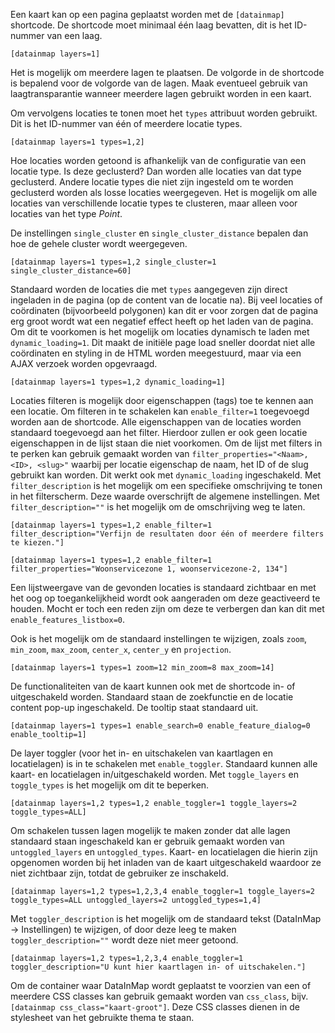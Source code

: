 Een kaart kan op een pagina geplaatst worden met de `[datainmap]` shortcode. De shortcode moet minimaal één laag bevatten, dit is het ID-nummer van een laag.

`[datainmap layers=1]`

Het is mogelijk om meerdere lagen te plaatsen. De volgorde in de shortcode is bepalend voor de volgorde van de lagen. Maak eventueel gebruik van laagtransparantie wanneer meerdere lagen gebruikt worden in een kaart.

Om vervolgens locaties te tonen moet het `types` attribuut worden gebruikt. Dit is het ID-nummer van één of meerdere locatie types.

`[datainmap layers=1 types=1,2]`

Hoe locaties worden getoond is afhankelijk van de configuratie van een locatie type. Is deze geclusterd? Dan worden alle locaties van dat type geclusterd. Andere locatie types die niet zijn ingesteld om te worden geclusterd worden als losse locaties weergegeven. Het is mogelijk om alle locaties van verschillende locatie types te clusteren, maar alleen voor locaties van het type *Point*.

De instellingen `single_cluster` en `single_cluster_distance` bepalen dan hoe de gehele cluster wordt weergegeven.

`[datainmap layers=1 types=1,2 single_cluster=1 single_cluster_distance=60]`

Standaard worden de locaties die met `types` aangegeven zijn direct ingeladen in de pagina (op de content van de locatie na). Bij veel locaties of coördinaten (bijvoorbeeld polygonen) kan dit er voor zorgen dat de pagina erg groot wordt wat een negatief effect heeft op het laden van de pagina. Om dit te voorkomen is het mogelijk om locaties dynamisch te laden met `dynamic_loading=1`. Dit maakt de initiële page load sneller doordat niet alle coördinaten en styling in de HTML worden meegestuurd, maar via een AJAX verzoek worden opgevraagd.

`[datainmap layers=1 types=1,2 dynamic_loading=1]`

Locaties filteren is mogelijk door eigenschappen (tags) toe te kennen aan een locatie. Om filteren in te schakelen kan `enable_filter=1` toegevoegd worden aan de shortcode. Alle eigenschappen van de locaties worden standaard toegevoegd aan het filter. Hierdoor zullen er ook geen locatie eigenschappen in de lijst staan die niet voorkomen. Om de lijst met filters in te perken kan gebruik gemaakt worden van `filter_properties="<Naam>, <ID>, <slug>"` waarbij per locatie eigenschap de naam, het ID of de slug gebruikt kan worden. Dit werkt ook met `dynamic_loading` ingeschakeld. Met `filter_description` is het mogelijk om een specifieke omschrijving te tonen in het filterscherm. Deze waarde overschrijft de algemene instellingen. Met `filter_description=""` is het mogelijk om de omschrijving weg te laten.

`[datainmap layers=1 types=1,2 enable_filter=1 filter_description="Verfijn de resultaten door één of meerdere filters te kiezen."]`

`[datainmap layers=1 types=1,2 enable_filter=1 filter_properties="Woonservicezone 1, woonservicezone-2, 134"]`

Een lijstweergave van de gevonden locaties is standaard zichtbaar en met het oog op toegankelijkheid wordt ook aangeraden om deze geactiveerd te houden. Mocht er toch een reden zijn om deze te verbergen dan kan dit met `enable_features_listbox=0`.

Ook is het mogelijk om de standaard instellingen te wijzigen, zoals `zoom`, `min_zoom`, `max_zoom`, `center_x`, `center_y` en `projection`.

`[datainmap layers=1 types=1 zoom=12 min_zoom=8 max_zoom=14]`

De functionaliteiten van de kaart kunnen ook met de shortcode in- of uitgeschakeld worden. Standaard staan de zoekfunctie en de locatie content pop-up ingeschakeld. De tooltip staat standaard uit.

`[datainmap layers=1 types=1 enable_search=0 enable_feature_dialog=0 enable_tooltip=1]`

De layer toggler (voor het in- en uitschakelen van kaartlagen en locatielagen) is in te schakelen met `enable_toggler`. Standaard kunnen alle kaart- en locatielagen in/uitgeschakeld worden. Met `toggle_layers` en `toggle_types` is het mogelijk om dit te beperken.

`[datainmap layers=1,2 types=1,2 enable_toggler=1 toggle_layers=2 toggle_types=ALL]`

Om schakelen tussen lagen mogelijk te maken zonder dat alle lagen standaard staan ingeschakeld kan er gebruik gemaakt worden van `untoggled_layers` en `untoggled_types`. Kaart- en locatielagen die hierin zijn opgenomen worden bij het inladen van de kaart uitgeschakeld waardoor ze niet zichtbaar zijn, totdat de gebruiker ze inschakeld.

`[datainmap layers=1,2 types=1,2,3,4 enable_toggler=1 toggle_layers=2 toggle_types=ALL untoggled_layers=2 untoggled_types=1,4]`

Met `toggler_description` is het mogelijk om de standaard tekst (DataInMap -> Instellingen) te wijzigen, of door deze leeg te maken `toggler_description=""` wordt deze niet meer getoond.

`[datainmap layers=1,2 types=1,2,3,4 enable_toggler=1 toggler_description="U kunt hier kaartlagen in- of uitschakelen."]`

Om de container waar DataInMap wordt geplaatst te voorzien van een of meerdere CSS classes kan gebruik gemaakt worden van `css_class`, bijv. `[datainmap css_class="kaart-groot"]`. Deze CSS classes dienen in de stylesheet van het gebruikte thema te staan.